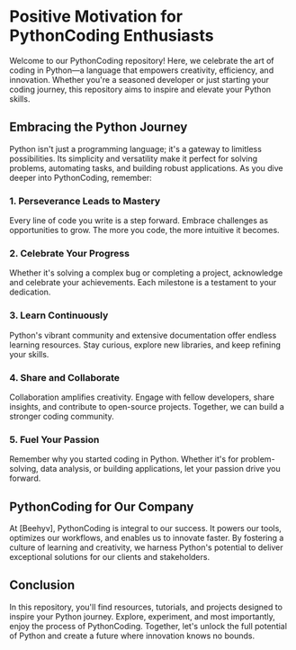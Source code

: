 # Positive Motivation for PythonCoding Enthusiasts

Welcome to our PythonCoding repository! Here, we celebrate the art of coding in Python—a language that empowers creativity, efficiency, and innovation. Whether you're a seasoned developer or just starting your coding journey, this repository aims to inspire and elevate your Python skills.

## Embracing the Python Journey

Python isn't just a programming language; it's a gateway to limitless possibilities. Its simplicity and versatility make it perfect for solving problems, automating tasks, and building robust applications. As you dive deeper into PythonCoding, remember:

### 1. **Perseverance Leads to Mastery**
   Every line of code you write is a step forward. Embrace challenges as opportunities to grow. The more you code, the more intuitive it becomes.

### 2. **Celebrate Your Progress**
   Whether it's solving a complex bug or completing a project, acknowledge and celebrate your achievements. Each milestone is a testament to your dedication.

### 3. **Learn Continuously**
   Python's vibrant community and extensive documentation offer endless learning resources. Stay curious, explore new libraries, and keep refining your skills.

### 4. **Share and Collaborate**
   Collaboration amplifies creativity. Engage with fellow developers, share insights, and contribute to open-source projects. Together, we can build a stronger coding community.

### 5. **Fuel Your Passion**
   Remember why you started coding in Python. Whether it's for problem-solving, data analysis, or building applications, let your passion drive you forward.

## PythonCoding for Our Company

At [Beehyv], PythonCoding is integral to our success. It powers our tools, optimizes our workflows, and enables us to innovate faster. By fostering a culture of learning and creativity, we harness Python's potential to deliver exceptional solutions for our clients and stakeholders.

## Conclusion

In this repository, you'll find resources, tutorials, and projects designed to inspire your Python journey. Explore, experiment, and most importantly, enjoy the process of PythonCoding. Together, let's unlock the full potential of Python and create a future where innovation knows no bounds.
